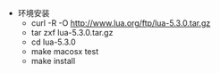 + 环境安装
    + curl -R -O http://www.lua.org/ftp/lua-5.3.0.tar.gz
    + tar zxf lua-5.3.0.tar.gz
    + cd lua-5.3.0
    + make macosx test
    +  make install